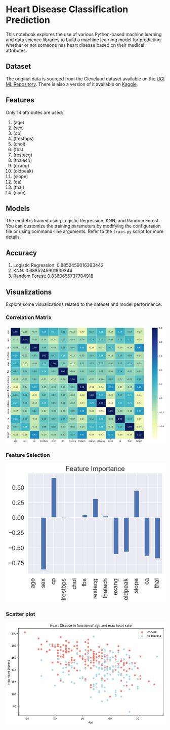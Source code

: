 # Heart Disease Classification Prediction

This notebook explores the use of various Python-based machine learning and data science libraries to build a machine learning model for predicting whether or not someone has heart disease based on their medical attributes.

## Dataset
The original data is sourced from the Cleveland dataset available on the [UCI ML Repository](https://archive.ics.uci.edu/ml/datasets/Heart+Disease). There is also a version of it available on [Kaggle](kaggle_dataset_link).

## Features
Only 14 attributes are used:
1. (age)
2. (sex)
3. (cp)
4. (trestbps)
5. (chol)
6. (fbs)
7. (restecg)
8. (thalach)
9. (exang)
10. (oldpeak)
11. (slope)
12. (ca)
13. (thal)
14. (num)

## Models

The model is trained using Logistic Regression, KNN, and Random Forest. You can customize the training parameters by modifying the configuration file or using command-line arguments. Refer to the `train.py` script for more details.

## Accuracy

1. Logistic Regression: 0.8852459016393442
2. KNN: 0.6885245901639344
3. Random Forest: 0.8360655737704918

## Visualizations

Explore some visualizations related to the dataset and model performance:

### Correlation Matrix

![correlation_matrix](https://github.com/Prasad2357/Heart-Disease-Prediction/blob/main/Graphs/correlation_matrix.png)

### Feature Selection

![feature_selection](https://github.com/Prasad2357/Heart-Disease-Prediction/blob/main/Graphs/feature_importance.png)

### Scatter plot

![scatter_plot](https://github.com/Prasad2357/Heart-Disease-Prediction/blob/main/Graphs/heart_disease_in_function_of_age_and_max_heart_rate.png)






